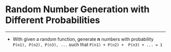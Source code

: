 # Random Number Generation with Different Probabilities
***
* With given a random function, generate **n** numbers with probability `P(n1), P(n2), P(n3), ...` such that
`P(n1) + P(n2) +  P(n3) + ... = 1`